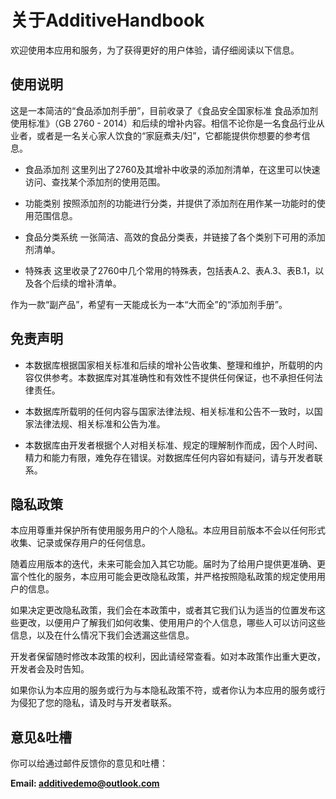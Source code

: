 # 关于AdditiveHandbook

欢迎使用本应用和服务，为了获得更好的用户体验，请仔细阅读以下信息。

## 使用说明
这是一本简洁的“食品添加剂手册”，目前收录了《食品安全国家标准 食品添加剂使用标准》（GB 2760 - 2014）和后续的增补内容。相信不论你是一名食品行业从业者，或者是一名关心家人饮食的“家庭煮夫/妇”，它都能提供你想要的参考信息。

* 食品添加剂
这里列出了2760及其增补中收录的添加剂清单，在这里可以快速访问、查找某个添加剂的使用范围。

* 功能类别
按照添加剂的功能进行分类，并提供了添加剂在用作某一功能时的使用范围信息。

* 食品分类系统
一张简洁、高效的食品分类表，并链接了各个类别下可用的添加剂清单。

* 特殊表
这里收录了2760中几个常用的特殊表，包括表A.2、表A.3、表B.1，以及各个后续的增补清单。

作为一款“副产品”，希望有一天能成长为一本“大而全”的“添加剂手册”。

## 免责声明

* 本数据库根据国家相关标准和后续的增补公告收集、整理和维护，所载明的内容仅供参考。本数据库对其准确性和有效性不提供任何保证，也不承担任何法律责任。

* 本数据库所载明的任何内容与国家法律法规、相关标准和公告不一致时，以国家法律法规、相关标准和公告为准。

* 本数据库由开发者根据个人对相关标准、规定的理解制作而成，因个人时间、精力和能力有限，难免存在错误。对数据库任何内容如有疑问，请与开发者联系。

## 隐私政策
本应用尊重并保护所有使用服务用户的个人隐私。本应用目前版本不会以任何形式收集、记录或保存用户的任何信息。

随着应用版本的迭代，未来可能会加入其它功能。届时为了给用户提供更准确、更富个性化的服务，本应用可能会更改隐私政策，并严格按照隐私政策的规定使用用户的信息。

如果决定更改隐私政策，我们会在本政策中，或者其它我们认为适当的位置发布这些更改，以便用户了解我们如何收集、使用用户的个人信息，哪些人可以访问这些信息，以及在什么情况下我们会透漏这些信息。

开发者保留随时修改本政策的权利，因此请经常查看。如对本政策作出重大更改，开发者会及时告知。

如果你认为本应用的服务或行为与本隐私政策不符，或者你认为本应用的服务或行为侵犯了您的隐私，请及时与开发者联系。

## 意见&吐槽
你可以给通过邮件反馈你的意见和吐槽：

**Email: additivedemo@outlook.com**
